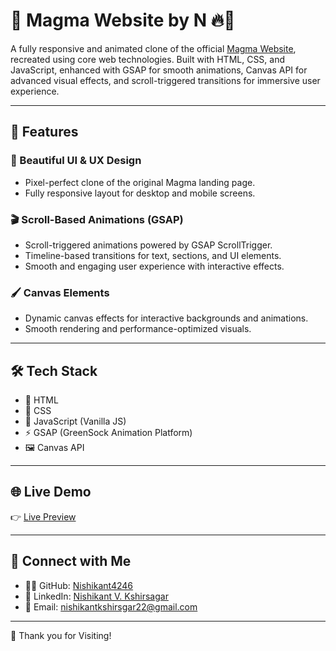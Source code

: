 # 🌋 Magma Website by N 🔥🧠

A fully responsive and animated clone of the official [Magma Website](https://thisismagma.com/), recreated using core web technologies. Built with HTML, CSS, and JavaScript, enhanced with GSAP for smooth animations, Canvas API for advanced visual effects, and scroll-triggered transitions for immersive user experience.

---

## 🎯 Features

### 🎨 Beautiful UI & UX Design
- Pixel-perfect clone of the original Magma landing page.
- Fully responsive layout for desktop and mobile screens.

### 🎬 Scroll-Based Animations (GSAP)
- Scroll-triggered animations powered by GSAP ScrollTrigger.
- Timeline-based transitions for text, sections, and UI elements.
- Smooth and engaging user experience with interactive effects.

### 🖌️ Canvas Elements
- Dynamic canvas effects for interactive backgrounds and animations.
- Smooth rendering and performance-optimized visuals.

---

## 🛠️ Tech Stack

- 🧱 HTML  
- 🎨 CSS  
- 🧠 JavaScript (Vanilla JS)  
- ⚡ GSAP (GreenSock Animation Platform)  
- 🖼️ Canvas API  

---

## 🌐 Live Demo

👉 [Live Preview]()


---

## 🤝 Connect with Me

- 👨‍💻 GitHub: [Nishikant4246](https://github.com/Nishikant4246)  
- 🔗 LinkedIn: [Nishikant V. Kshirsagar](https://www.linkedin.com/in/nishikant-v-kshirsagar-483a2b259/)  
- 📧 Email: [nishikantkshirsgar22@gmail.com](mailto:nishikantkshirsgar22@gmail.com)

---
  
🙏 Thank you for Visiting!

